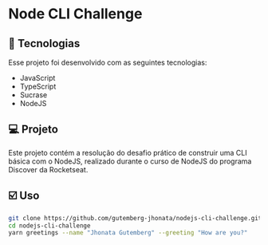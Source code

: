 # Node CLI Challenge

## 🚀 Tecnologias

Esse projeto foi desenvolvido com as seguintes tecnologias:

- JavaScript
- TypeScript
- Sucrase
- NodeJS

## 💻 Projeto

Este projeto contém a resolução do desafio prático de construir uma CLI básica 
com o NodeJS, realizado durante o curso de NodeJS do programa Discover da Rocketseat.

## ☑️ Uso

```bash 
git clone https://github.com/gutemberg-jhonata/nodejs-cli-challenge.git
cd nodejs-cli-challenge
yarn greetings --name "Jhonata Gutemberg" --greeting "How are you?"
```